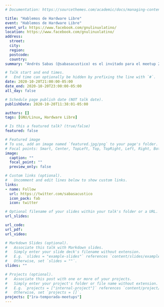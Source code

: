```yaml
---
# Documentation: https://sourcethemes.com/academic/docs/managing-content/

title: "Hablemos de Hardware Libre"
event: "Hablemos de Hardware Libre"
event_url: https://www.facebook.com/gnulinuxlatino/
location: https://www.facebook.com/gnulinuxlatino/
address:
  street:
  city:
  region:
  postcode:
  country:
summary: "Andrés Sabas (@sabasacustico) es el invitado para el meetup 21 donde nos hablara todos los beneficios del Hardware Libre para integrarlos en tus futuros proyectos."

# Talk start and end times.
#   End time can optionally be hidden by prefixing the line with `#`.
date: 2020-10-20T21:00:00-05:00
date_end: 2020-10-20T23:00:00-05:00
all_day: false

# Schedule page publish date (NOT talk date).
publishDate: 2020-10-20T11:38:01-05:00

authors: []
tags: [GNU/Linux, Hardware Libre]

# Is this a featured talk? (true/false)
featured: false

# Featured image
# To use, add an image named `featured.jpg/png` to your page's folder.
# Focal points: Smart, Center, TopLeft, Top, TopRight, Left, Right, BottomLeft, Bottom, BottomRight.
image:
  caption: ""
  focal_point: ""
  preview_only: false

# Custom links (optional).
#   Uncomment and edit lines below to show custom links.
links:
- name: Follow
  url: https://twitter.com/sabasacustico
  icon_pack: fab
  icon: twitter

# Optional filename of your slides within your talk's folder or a URL.
url_slides:

url_code:
url_pdf:
url_video: 

# Markdown Slides (optional).
#   Associate this talk with Markdown slides.
#   Simply enter your slide deck's filename without extension.
#   E.g. `slides = "example-slides"` references `content/slides/example-slides.md`.
#   Otherwise, set `slides = ""`.
slides: ""

# Projects (optional).
#   Associate this post with one or more of your projects.
#   Simply enter your project's folder or file name without extension.
#   E.g. `projects = ["internal-project"]` references `content/project/deep-learning/index.md`.
#   Otherwise, set `projects = []`.
projects: ["1ra-temporada-meetups"]
---
```

